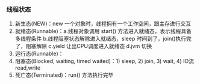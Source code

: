 ### 线程状态

1. 新生态(NEW)：new 一个对象时，线程拥有一个工作空间，跟主存进行交互
2. 就绪态(Runnable)：a.线程对象调用 start() 方法进入就绪态，表示线程具备多线程条件
          b.线程阻塞状态解除进入就绪态，sleep 时间到了，join()执行完了，阻塞解除
          c.yield 让出CPU调度进入就绪态
          d.jvm 切换
3. 运行态(Runnable)：
4. 阻塞态(Blocked, waiting, timed waited)：1) sleep, 2) join, 3) wait, 4) IO流 read,write
5. 死亡态(Terminated)：run() 方法执行完毕
